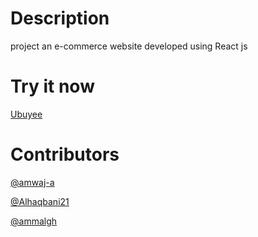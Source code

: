 # Description
project an e-commerce website developed using React js


# Try it now
[Ubuyee](https://u-buy-store1.netlify.app/)


# Contributors
[@amwaj-a](https://github.com/amwaj-a)

[@Alhaqbani21](https://github.com/Alhaqbani21)

[@ammalgh](https://github.com/ammalgh)
